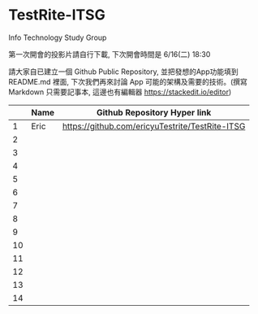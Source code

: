 # TestRite-ITSG
Info Technology Study Group

第一次開會的投影片請自行下載, 下次開會時間是 6/16(二) 18:30

請大家自已建立一個 Github Public Repository, 並把發想的App功能填到 README.md 裡面,
下次我們再來討論 App 可能的架構及需要的技術。(撰寫 Markdown 只需要記事本, 這邊也有編輯器 https://stackedit.io/editor)

|  	    | Name	| Github Repository Hyper link| 
|---	|---	|---	|
| 1  	| Eric 	| https://github.com/ericyuTestrite/TestRite-ITSG  	|
| 2  	|   	|   	|
| 3  	|   	|   	|
| 4  	|   	|   	|
| 5  	|   	|   	|
| 6  	|   	|   	|
| 7  	|   	|   	|
| 8  	|   	|   	|
| 9  	|   	|   	|
| 10	|   	|   	|
| 11	|   	|   	|
| 12 	|   	|   	|
| 13 	|   	|   	|
| 14 	|   	|   	|
